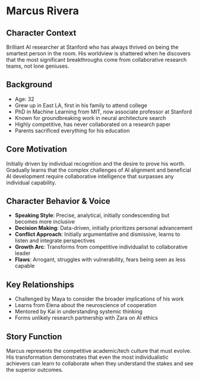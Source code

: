 # Marcus Rivera

## Character Context
Brilliant AI researcher at Stanford who has always thrived on being the smartest person in the room. His worldview is shattered when he discovers that the most significant breakthroughs come from collaborative research teams, not lone geniuses.

## Background
- Age: 32
- Grew up in East LA, first in his family to attend college
- PhD in Machine Learning from MIT, now associate professor at Stanford
- Known for groundbreaking work in neural architecture search
- Highly competitive, has never collaborated on a research paper
- Parents sacrificed everything for his education

## Core Motivation
Initially driven by individual recognition and the desire to prove his worth. Gradually learns that the complex challenges of AI alignment and beneficial AI development require collaborative intelligence that surpasses any individual capability.

## Character Behavior & Voice
- **Speaking Style**: Precise, analytical, initially condescending but becomes more inclusive
- **Decision Making**: Data-driven, initially prioritizes personal advancement
- **Conflict Approach**: Initially argumentative and dismissive, learns to listen and integrate perspectives
- **Growth Arc**: Transforms from competitive individualist to collaborative leader
- **Flaws**: Arrogant, struggles with vulnerability, fears being seen as less capable

## Key Relationships
- Challenged by Maya to consider the broader implications of his work
- Learns from Elena about the neuroscience of cooperation
- Mentored by Kai in understanding systemic thinking
- Forms unlikely research partnership with Zara on AI ethics

## Story Function
Marcus represents the competitive academic/tech culture that must evolve. His transformation demonstrates that even the most individualistic achievers can learn to collaborate when they understand the stakes and see the superior outcomes.
